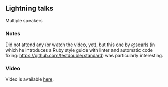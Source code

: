 ## Lightning talks

Multiple speakers

### Notes

Did not attend any (or watch the video, yet), but this [one](https://www.youtube.com/watch?v=uLyV5hOqGQ8) by [@searls](https://twitter.com/searls) (in which he introduces a Ruby style guide with linter and automatic code fixing: https://github.com/testdouble/standard) was particularly interesting.

### Video

Video is available [here](https://confreaks.tv/videos/rubyconf2018-lightning-talks).
